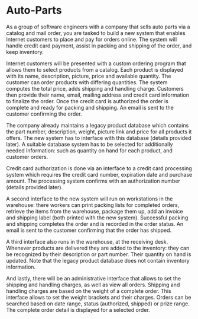 # Auto-Parts

As a group of software engineers with a company that sells auto parts via a catalog and mail order, you are tasked to build a new system that enables Internet customers to place and pay for orders online. The system will handle credit card payment, assist in packing and shipping of the order, and keep inventory.

Internet customers will be presented with a custom ordering program that allows them to select products from a catalog. Each product is displayed with its name, description, picture, price and available quantity. The customer can order products with differing quantities. The system computes the total price, adds shipping and handling charge. Customers then provide their name, email, mailing address and credit card information to finalize the order. Once the credit card is authorized the order is complete and ready for packing and shipping. An email is sent to the customer confirming the order.

The company already maintains a legacy product database which contains the part number, description, weight, picture link and price for all products it offers. The new system has to interface with this database (details provided later). A suitable database system has to be selected for additionally needed information: such as quantity on hand for each product, and customer orders.

Credit card authorization is done via an interface to a credit card processing system which requires the credit card number, expiration date and purchase amount. The processing system confirms with an authorization number (details provided later).

A second interface to the new system will run on workstations in the warehouse: there workers can print packing lists for completed orders, retrieve the items from the warehouse, package them up, add an invoice and shipping label (both printed with the new system). Successful packing and shipping completes the order and is recorded in the order status. An email is sent to the customer confirming that the order has shipped.

A third interface also runs in the warehouse, at the receiving desk. Whenever products are delivered they are added to the inventory: they can be recognized by their description or part number. Their quantity on hand is updated. Note that the legacy product database does not contain inventory information.

And lastly, there will be an administrative interface that allows to set the shipping and handling charges, as well as view all orders. Shipping and handling charges are based on the weight of a complete order. This interface allows to set the weight brackets and their charges. Orders can be searched based on date range, status (authorized, shipped) or prize range. The complete order detail is displayed for a selected order.
